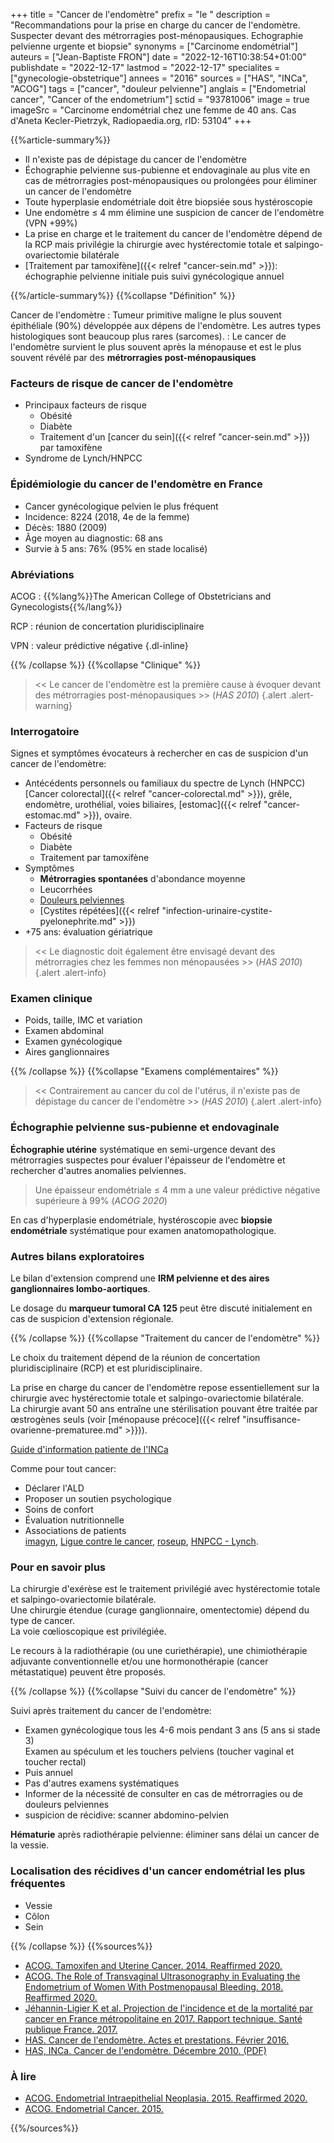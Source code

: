 +++
title = "Cancer de l'endomètre"
prefix = "le "
description = "Recommandations pour la prise en charge du cancer de l'endomètre. Suspecter devant des métrorragies post-ménopausiques. Echographie pelvienne urgente et biopsie"
synonyms = ["Carcinome endométrial"]
auteurs = ["Jean-Baptiste FRON"]
date = "2022-12-16T10:38:54+01:00"
publishdate = "2022-12-17"
lastmod = "2022-12-17"
specialites = ["gynecologie-obstetrique"]
annees = "2016"
sources = ["HAS", "INCa", "ACOG"]
tags = ["cancer", "douleur pelvienne"]
anglais = ["Endometrial cancer", "Cancer of the endometrium"]
sctid = "93781006"
image = true
imageSrc = "Carcinome endométrial chez une femme de 40 ans. Cas d'Aneta Kecler-Pietrzyk, Radiopaedia.org, rID: 53104"
+++

{{%article-summary%}}

- Il n'existe pas de dépistage du cancer de l'endomètre
- Échographie pelvienne sus-pubienne et endovaginale au plus vite en cas de métrorragies post-ménopausiques ou prolongées pour éliminer un cancer de l'endomètre
- Toute hyperplasie endométriale doit être biopsiée sous hystéroscopie
- Une endomètre ≤ 4 mm élimine une suspicion de cancer de l'endomètre (VPN +99%)
- La prise en charge et le traitement du cancer de l'endomètre dépend de la RCP mais privilégie la chirurgie avec hystérectomie totale et salpingo-ovariectomie bilatérale
- [Traitement par tamoxifène]({{< relref "cancer-sein.md" >}}): échographie pelvienne initiale puis suivi gynécologique annuel

{{%/article-summary%}}
{{%collapse "Définition" %}}

Cancer de l'endomètre
: Tumeur primitive maligne le plus souvent épithéliale (90%) développée aux dépens de l'endomètre. Les autres types histologiques sont beaucoup plus rares (sarcomes).
: Le cancer de l'endomètre survient le plus souvent après la ménopause et est le plus souvent révélé par des **métrorragies post-ménopausiques**

### Facteurs de risque de cancer de l'endomètre

- Principaux facteurs de risque
  - Obésité
  - Diabète
  - Traitement d'un [cancer du sein]({{< relref "cancer-sein.md" >}}) par tamoxifène
- Syndrome de Lynch/HNPCC

### Épidémiologie du cancer de l'endomètre en France

- Cancer gynécologique pelvien le plus fréquent
- Incidence: 8224 (2018, 4e de la femme)
- Décès: 1880 (2009)
- Âge moyen au diagnostic: 68 ans
- Survie à 5 ans: 76% (95% en stade localisé)

### Abréviations

ACOG
: {{%lang%}}The American College of Obstetricians and Gynecologists{{%/lang%}}

RCP
: réunion de concertation pluridisciplinaire

VPN
: valeur prédictive négative
{.dl-inline}

{{% /collapse %}}
{{%collapse "Clinique" %}}

> << Le cancer de l'endomètre est la première cause à évoquer devant des métrorragies post-ménopausiques >> (*HAS 2010*)
{.alert .alert-warning}

### Interrogatoire

Signes et symptômes évocateurs à rechercher en cas de suspicion d'un cancer de l'endomètre:

- Antécédents personnels ou familiaux du spectre de Lynch (HNPCC)  
  [Cancer colorectal]({{< relref "cancer-colorectal.md" >}}), grêle, endomètre, urothélial, voies biliaires, [estomac]({{< relref "cancer-estomac.md" >}}), ovaire.
- Facteurs de risque
  - Obésité
  - Diabète
  - Traitement par tamoxifène
- Symptômes
  - **Métrorragies spontanées** d'abondance moyenne
  - Leucorrhées
  - [Douleurs pelviennes](/tags/douleur-pelvienne/)
  - [Cystites répétées]({{< relref "infection-urinaire-cystite-pyelonephrite.md" >}})
- +75 ans: évaluation gériatrique

> << Le diagnostic doit également être envisagé devant des métrorragies chez les femmes non ménopausées >> (*HAS 2010*)
{.alert .alert-info}

### Examen clinique

- Poids, taille, IMC et variation
- Examen abdominal
- Examen gynécologique
- Aires ganglionnaires

{{% /collapse %}}
{{%collapse "Examens complémentaires" %}}

> << Contrairement au cancer du col de l'utérus, il n'existe pas de dépistage du cancer de l'endomètre >> (*HAS 2010*)
{.alert .alert-info}

### Échographie pelvienne sus-pubienne et endovaginale

**Échographie utérine** systématique en semi-urgence devant des métrorragies suspectes pour évaluer l'épaisseur de l'endomètre et rechercher d'autres anomalies pelviennes.

> Une épaisseur endométriale ≤ 4 mm a une valeur prédictive négative supérieure à 99% (*ACOG 2020*)

En cas d'hyperplasie endométriale, hystéroscopie avec **biopsie endométriale** systématique pour examen anatomopathologique.

### Autres bilans exploratoires

Le bilan d'extension comprend une **IRM pelvienne et des aires ganglionnaires lombo-aortiques**.

Le dosage du **marqueur tumoral CA 125** peut être discuté initialement en cas de suspicion d'extension régionale.

{{% /collapse %}}
{{%collapse "Traitement du cancer de l'endomètre" %}}

Le choix du traitement dépend de la réunion de concertation pluridisciplinaire (RCP) et est pluridisciplinaire.

La prise en charge du cancer de l'endomètre repose essentiellement sur la chirurgie avec hystérectomie totale et salpingo-ovariectomie bilatérale.  
La chirurgie avant 50 ans entraîne une stérilisation pouvant être traitée par œstrogènes seuls (voir [ménopause précoce]({{< relref "insuffisance-ovarienne-prematuree.md" >}})).

[Guide d'information patiente de l'INCa](https://www.e-cancer.fr/Patients-et-proches/Les-cancers/Cancer-de-l-endometre/Points-cles)

Comme pour tout cancer:

- Déclarer l'ALD
- Proposer un soutien psychologique
- Soins de confort
- Évaluation nutritionnelle
- Associations de patients  
  [imagyn](https://www.imagyn.org), [Ligue contre le cancer](https://www.ligue-cancer.net), [roseup](https://www.rose-up.fr), [HNPCC - Lynch](http://www.hnpcc-lynch.com).

### Pour en savoir plus

La chirurgie d'exérèse est le traitement privilégié avec hystérectomie totale et salpingo-ovariectomie bilatérale.  
Une chirurgie étendue (curage ganglionnaire, omentectomie) dépend du type de cancer.  
La voie cœlioscopique est privilégiée.

Le recours à la radiothérapie (ou une curiethérapie), une chimiothérapie adjuvante conventionnelle et/ou une hormonothérapie (cancer métastatique) peuvent être proposés.

{{% /collapse %}}
{{%collapse "Suivi du cancer de l'endomètre" %}}

Suivi après traitement du cancer de l'endomètre:

- Examen gynécologique tous les 4-6 mois pendant 3 ans (5 ans si stade 3)  
  Examen au spéculum et les touchers pelviens (toucher vaginal et toucher rectal)
- Puis annuel
- Pas d'autres examens systématiques
- Informer de la nécessité de consulter en cas de métrorragies ou de douleurs pelviennes
- suspicion de récidive: scanner abdomino-pelvien

**Hématurie** après radiothérapie pelvienne: éliminer sans délai un cancer de la vessie.

### Localisation des récidives d'un cancer endométrial les plus fréquentes

- Vessie
- Côlon
- Sein

{{% /collapse %}}
{{%sources%}}

- [ACOG. Tamoxifen and Uterine Cancer. 2014. Reaffirmed 2020.](https://www.acog.org/clinical/clinical-guidance/committee-opinion/articles/2014/06/tamoxifen-and-uterine-cancer)
- [ACOG. The Role of Transvaginal Ultrasonography in Evaluating the Endometrium of Women With Postmenopausal Bleeding. 2018. Reaffirmed 2020.](https://www.acog.org/clinical/clinical-guidance/committee-opinion/articles/2018/05/the-role-of-transvaginal-ultrasonography-in-evaluating-the-endometrium-of-women-with-postmenopausal-bleeding)
- [Jéhannin-Ligier K et al. Projection de l'incidence et de la mortalité par cancer en France métropolitaine en 2017. Rapport technique. Santé publique France. 2017.](https://www.santepubliquefrance.fr/docs/projection-de-l-incidence-et-de-la-mortalite-par-cancer-en-france-metropolitaine-en-2017)
- [HAS. Cancer de l'endomètre. Actes et prestations. Février 2016.](https://www.has-sante.fr/jcms/c_1021574/fr/ald-n-30-cancer-de-l-endometre)
- [HAS, INCa. Cancer de l'endomètre. Décembre 2010. (PDF)](https://www.e-cancer.fr/content/download/95892/1020980/file/GUIALDEND11.pdf)

### À lire

- [ACOG. Endometrial Intraepithelial Neoplasia. 2015. Reaffirmed 2020.](https://www.acog.org/clinical/clinical-guidance/committee-opinion/articles/2015/05/endometrial-intraepithelial-neoplasia)
- [ACOG. Endometrial Cancer. 2015.](https://www.acog.org/clinical/clinical-guidance/practice-bulletin/articles/2015/04/endometrial-cancer)

{{%/sources%}}
